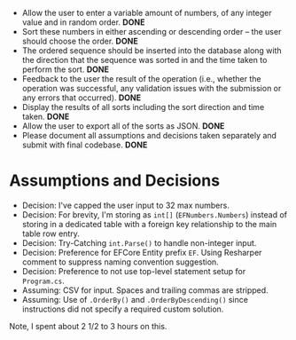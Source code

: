* Allow the user to enter a variable amount of numbers, of any integer value and in random order. **DONE**
* Sort these numbers in either ascending or descending order – the user should choose the order. **DONE**
* The ordered sequence should be inserted into the database along with the direction that the sequence was sorted in and the time taken to perform the sort. **DONE**
* Feedback to the user the result of the operation (i.e., whether the operation was successful, any validation issues with the submission or any errors that occurred). **DONE**
* Display the results of all sorts including the sort direction and time taken. **DONE**
* Allow the user to export all of the sorts as JSON. **DONE**
* Please document all assumptions and decisions taken separately and submit with final codebase. **DONE**

# Assumptions and Decisions
* Decision: I've capped the user input to 32 max numbers.
* Decision: For brevity, I'm storing as `int[]` (`EFNumbers.Numbers`) instead of storing in a dedicated table with a foreign key relationship to the main table row entry.
* Decision: Try-Catching `int.Parse()` to handle non-integer input.
* Decision: Preference for EFCore Entity prefix `EF`. Using Resharper comment to suppress naming convention suggestion.
* Decision: Preference to not use top-level statement setup for `Program.cs`.
* Assuming: CSV for input. Spaces and trailing commas are stripped.
* Assuming: Use of `.OrderBy()` and `.OrderByDescending()` since instructions did not specify a required custom solution.

Note, I spent about 2 1/2 to 3 hours on this.

